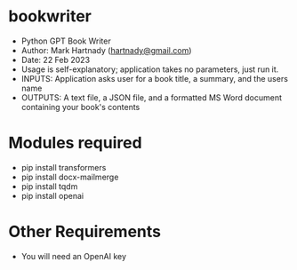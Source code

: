 # bookwriter
* Python GPT Book Writer
* Author: Mark Hartnady (hartnady@gmail.com)
* Date: 22 Feb 2023
* Usage is self-explanatory; application takes no parameters, just run it.
* INPUTS: Application asks user for a book title, a summary, and the users name 
* OUTPUTS: A text file, a JSON file, and a formatted MS Word document containing your book's contents
# Modules required
* pip install transformers
* pip install docx-mailmerge
* pip install tqdm
* pip install openai
# Other Requirements
* You will need an OpenAI key
